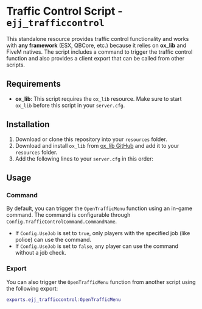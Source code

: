 # Traffic Control Script - `ejj_trafficcontrol`

This standalone resource provides traffic control functionality and works with **any framework** (ESX, QBCore, etc.) because it relies on **ox_lib** and FiveM natives. The script includes a command to trigger the traffic control function and also provides a client export that can be called from other scripts.

## Requirements

- **ox_lib**: This script requires the `ox_lib` resource. Make sure to start `ox_lib` before this script in your `server.cfg`.

## Installation

1. Download or clone this repository into your `resources` folder.
2. Download and install `ox_lib` from [ox_lib GitHub](https://github.com/overextended/ox_lib) and add it to your `resources` folder.
3. Add the following lines to your `server.cfg` in this order:


## Usage

### Command

By default, you can trigger the `OpenTrafficMenu` function using an in-game command. The command is configurable through `Config.TrafficControlCommand.CommandName`.

- If `Config.UseJob` is set to `true`, only players with the specified job (like police) can use the command.
- If `Config.UseJob` is set to `false`, any player can use the command without a job check.

### Export

You can also trigger the `OpenTrafficMenu` function from another script using the following export:

```lua
exports.ejj_trafficcontrol:OpenTrafficMenu